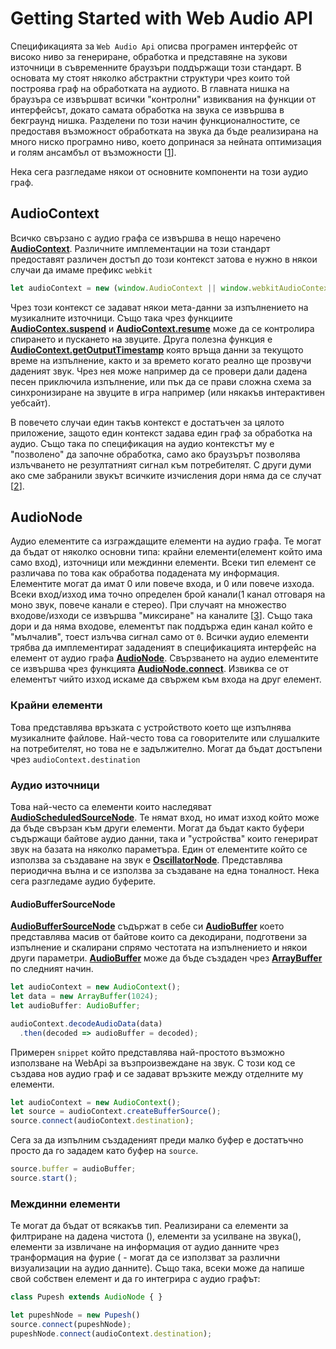# Getting Started with Web Audio API
Спецификацията за `Web Audio Api` описва програмен интерфейс от високо ниво за генериране, обработка и представяне на зукови източници в съвременните браузъри поддържащи този стандарт. В основата му стоят няколко абстрактни структури чрез които той построява граф на обработката на аудиото. В главната нишка на браузъра се извършват всички "контролни" извиквания на функции от интерфейсът, докато самата обработка на звука се извършва в бекграунд нишка. Разделени по този начин функционалностите, се предоставя възможност обработката на звука да бъде реализирана на много ниско програмно ниво, което допринася за нейната оптимизация и голям ансамбъл от възможности [[1]].

Нека сега разгледаме някои от основните компоненти на този аудио граф.

## AudioContext
Всичко свързано с аудио графа се извършва в нещо наречено **[AudioContext]**. Различните имплементации на този стандарт предоставят различен достъп до този контекст затова е нужно в някои случаи да имаме префикс `webkit`
```javascript
let audioContext = new (window.AudioContext || window.webkitAudioContext)(); 
```
Чрез този контекст се задават някои мета-данни за изпълнението на музикалните източници. Също така чрез функциите **[AudioContex.suspend]** и **[AudioContext.resume]** може да се контролира спирането и пускането на звуците. Друга полезна функция е **[AudioContext.getOutputTimestamp]** която връща данни за текущото време на изпълнение, както и за времето когато реално ще прозвучи даденият звук. Чрез нея може например да се провери дали дадена песен приключила изпълнение, или пък да се прави сложна схема за синхронизиране на звуците в игра например (или някакъв интерактивен уебсайт).

В повечето случаи един такъв контекст е достатъчен за цялото приложение, защото един контекст задава един граф за обработка на аудио. Също така по спецификация на аудио контекстът му е "позволено" да започне обработка, само ако браузърът позволява излъчването не резултатният сигнал към потребителят. С други думи ако сме забранили звукът всичките изчисления дори няма да се случат [[2]]. 

## AudioNode
Аудио елементите са изграждащите елементи на аудио графа. Те могат да бъдат от няколко основни типа: крайни елементи(елемент който има само вход), източници или междинни елементи. Всеки тип елемент се различава по това как обработва подадената му информация. Елементите могат да имат 0 или повече входа, и 0 или повече изхода. Всеки вход/изход има точно определен брой канали(1 канал отговаря на моно звук, повече канали е стерео). При случаят на множество входове/изходи се извършва "миксиране" на каналите [[3]]. Също така дори и да няма входове, елементът пак поддържа един канал който е "мълчалив", тоест излъчва сигнал само от `0`.
Всички аудио елементи трябва да имплементират зададеният в спецификацията интерфейс на елемент от аудио графа **[AudioNode]**.
Свързването на аудио елементите се извършва чрез функцията **[AudioNode.connect]**. Извиква се от елементът чийто изход искаме да свържем към входа на друг елемент.

### Крайни елементи
Това представлява връзката с устройството което ще изпълнява музикалните файлове. Най-често това са говорителите или слушалките на потребителят, но това не е задължително. Могат да бъдат достъпени чрез `audioContext.destination`

### Аудио източници
Това най-често са елементи които наследяват **[AudioScheduledSourceNode]**. Те нямат вход, но имат изход който може да бъде свързан към други елементи. Могат да бъдат както буфери съдържащи байтове аудио данни, така и "устройства" които генерират звук на базата на няколко параметъра. Един от елементите който се използва за създаване на звук е **[OscillatorNode]**. Представлява периодична вълна и се използва за създаване на една тоналност. Нека сега разгледаме аудио буферите.

#### AudioBufferSourceNode
**[AudioBufferSourceNode]** съдържат в себе си **[AudioBuffer]** което представлява масив от байтове които са декодирани, подготвени за изпълнение и скалирани спрямо честотата на изпълнението и някои други параметри. **[AudioBuffer]** може да бъде създаден чрез **[ArrayBuffer]** по следният начин.
```javascript
let audioContext = new AudioContext();
let data = new ArrayBuffer(1024);
let audioBuffer: AudioBuffer;

audioContext.decodeAudioData(data)
  .then(decoded => audioBuffer = decoded);
```

Примерен `snippet` който представлява най-простото възможно използване на WebApi за възпроизвеждане на звук. С този код се създава нов аудио граф и се задават връзките между отделните му елементи.
```javascript
let audioContext = new AudioContext();
let source = audioContext.createBufferSource();
source.connect(audioContext.destination);
```

Сега за да изпълним създаденият преди малко буфер е достатъчно просто да го зададем като буфер на `source`.

```javascript
source.buffer = audioBuffer;
source.start();
```

### Междинни елементи
Те могат да бъдат от всякакъв тип. Реализирани са елементи за филтриране на дадена чистота (), елементи за усилване на звука(), елементи за извличане на информация от аудио данните чрез транформация на фурие ( - могат да се използват за различни визуализации на аудио данните). Също така, всеки може да напише свой собствен елемент и да го интегрира с аудио графът:
```javascript
class Pupesh extends AudioNode { }

let pupeshNode = new Pupesh()
source.connect(pupeshNode);
pupeshNode.connect(audioContext.destination);
```

[1]: https://webaudio.github.io/web-audio-api/#abstract
[2]: https://webaudio.github.io/web-audio-api/#AudioContext
[3]: https://webaudio.github.io/web-audio-api/#channel-up-mixing-and-down-mixing

[AudioContext]: https://developer.mozilla.org/en-US/docs/Web/API/AudioContext

[AudioContex.suspend]: https://developer.mozilla.org/en-US/docs/Web/API/AudioContext/suspend

[AudioContext.resume]: https://developer.mozilla.org/en-US/docs/Web/API/AudioContext/resume

[AudioContext.getOutputTimestamp]: https://developer.mozilla.org/en-US/docs/Web/API/AudioContext/getOutputTimestamp

[AudioNode]: https://developer.mozilla.org/en-US/docs/Web/API/AudioNode

[AudioNode.connect]:(https://developer.mozilla.org/en-US/docs/Web/API/AudioNode)

[AudioBuffer]: https://developer.mozilla.org/en-US/docs/Web/API/AudioBuffer

[ArrayBuffer]: https://developer.mozilla.org/en-US/docs/Web/JavaScript/Reference/Global_Objects/ArrayBuffer

[AudioScheduledSourceNode]: https://developer.mozilla.org/en-US/docs/Web/API/AudioScheduledSourceNode

[AudioBufferSourceNode]: https://developer.mozilla.org/en-US/docs/Web/API/AudioBufferSourceNode

[OscillatorNode]: https://developer.mozilla.org/en-US/docs/Web/API/OscillatorNode